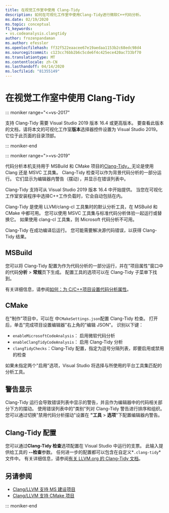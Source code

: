 ```yaml
---
title: 在视觉工作室中使用 Clang-Tidy
description: 如何在可视化工作室中使用Clang-Tidy进行微软C++代码分析。
ms.date: 02/19/2020
ms.topic: conceptual
f1_keywords:
- vs.codeanalysis.clangtidy
author: frozenpandaman
ms.author: efessler
ms.openlocfilehash: ff32f522eaacee67e19aedaa1153b2c68edc98d4
ms.sourcegitcommit: c123cc76bb2b6c5cde6f4c425ece420ac733bf70
ms.translationtype: MT
ms.contentlocale: zh-CN
ms.lasthandoff: 04/14/2020
ms.locfileid: "81355149"
---
```

# <a name="using-clang-tidy-in-visual-studio"></a>在视觉工作室中使用 Clang-Tidy

::: moniker range="<=vs-2017"

支持 Clang-Tidy 需要 Visual Studio 2019 版本 16.4 或更高版本。 要查看此版本的文档，请将本文的可视化工作室**版本**选择器控件设置为 Visual Studio 2019。 它位于此页面的目录顶部。

::: moniker-end

::: moniker range=">=vs-2019"

代码分析本机支持用于 MSBuild 和 CMake 项目的[Clang-Tidy，](https://clang.llvm.org/extra/clang-tidy/)无论是使用 Clang 还是 MSVC 工具集。 Clang-Tidy 检查可以作为背景代码分析的一部分运行。 它们显示为编辑器内警告（摆动），并显示在错误列表中。

Clang-Tidy 支持可从 Visual Studio 2019 版本 16.4 中开始提供。 当您在可视化工作室安装程序中选择C++工作负载时，它会自动包括在内。

Clang-Tidy 是使用 LLVM/clang-cl 工具集时的默认分析工具，在 MSBuild 和 CMake 中都可用。 您可以使用 MSVC 工具集与标准代码分析体验一起运行或替换它。 如果使用 clang-cl 工具集，则 Microsoft 代码分析不可用。

Clang-Tidy 在成功编译后运行。 您可能需要解决源代码错误，以获得 Clang-Tidy 结果。

## <a name="msbuild"></a>MSBuild

您可以将 Clang-Tidy 配置为作为代码分析的一部分运行，并在"项目属性"窗口中的代码**分析** > **常规**页下生成。 配置工具的选项可以在 Clang-Tidy 子菜单下找到。

有关详细信息，请参阅[如何：为 C/C++项目设置代码分析属性](../code-quality/how-to-set-code-analysis-properties-for-c-cpp-projects.md)。

## <a name="cmake"></a>CMake

在"制作"项目中，可以在 中`CMakeSettings.json`配置 Clang-Tidy 检查。 打开后，单击"完成项目设置编辑器"右上角的"编辑 JSON"。 识别以下键：

- `enableMicrosoftCodeAnalysis`： 启用微软代码分析
- `enableClangTidyCodeAnalysis`： 启用 Clang-Tidy 分析
- `clangTidyChecks`：Clang-Tidy 配置，指定为逗号分隔列表，即要启用或禁用的检查

如果未指定两个"启用"选项，Visual Studio 将选择与所使用的平台工具集匹配的分析工具。

## <a name="warning-display"></a>警告显示

Clang-Tidy 运行会导致错误列表中显示的警告，并且作为编辑器中的代码相关部分下方的摆动。 使用错误列表中的"类别"列对 Clang-Tidy 警告进行排序和组织。 您可以通过切换"禁用代码分析摆动"设置在 **"工具** > **选项**"下配置编辑器内警告。

## <a name="clang-tidy-configuration"></a>Clang-Tidy 配置

您可以通过**Clang-Tidy 检查**选项配置在 Visual Studio 中运行的支票。 此输入提供给工具的 **--检查**参数。 任何进一步的配置都可以包含在自定义*`.clang-tidy`* 文件中。 有关详细信息，请参阅[有关 LLVM.org 的 Clang-Tidy 文档](https://clang.llvm.org/extra/clang-tidy/)。

## <a name="see-also"></a>另请参阅

- [Clang/LLVM 支持 MS 建设项目](https://devblogs.microsoft.com/cppblog/clang-llvm-support-for-msbuild-projects/)
- [Clang/LLVM 支持 CMake 项目](https://devblogs.microsoft.com/cppblog/visual-studio-cmake-support-clang-llvm-cmake-3-14-vcpkg-and-performance-improvements/)

::: moniker-end
